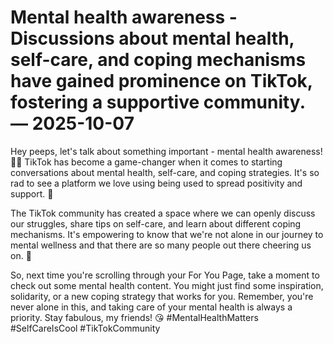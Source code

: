 # Mental health awareness - Discussions about mental health, self-care, and coping mechanisms have gained prominence on TikTok, fostering a supportive community. — 2025-10-07

Hey peeps, let's talk about something important - mental health awareness! 🧠✨ TikTok has become a game-changer when it comes to starting conversations about mental health, self-care, and coping strategies. It's so rad to see a platform we love using being used to spread positivity and support. 💖

The TikTok community has created a space where we can openly discuss our struggles, share tips on self-care, and learn about different coping mechanisms. It's empowering to know that we're not alone in our journey to mental wellness and that there are so many people out there cheering us on. 🙌

So, next time you're scrolling through your For You Page, take a moment to check out some mental health content. You might just find some inspiration, solidarity, or a new coping strategy that works for you. Remember, you're never alone in this, and taking care of your mental health is always a priority. Stay fabulous, my friends! 😘 #MentalHealthMatters #SelfCareIsCool #TikTokCommunity